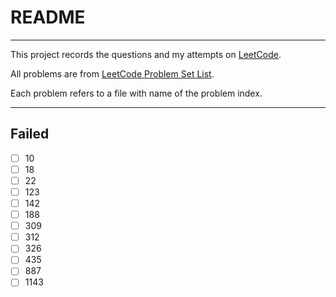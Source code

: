 # README

---

This project records the questions and my attempts on [LeetCode](https://leetcode.com/). 

All problems are from [LeetCode Problem Set List](https://leetcode.com/problemset/all/). 

Each problem refers to a file with name of the problem index.




---

## Failed

- [ ] 10
- [ ] 18
- [ ] 22
- [ ] 123
- [ ] 142
- [ ] 188
- [ ] 309
- [ ] 312
- [ ] 326
- [ ] 435
- [ ] 887
- [ ] 1143